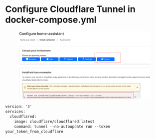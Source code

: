 # Configure Cloudflare Tunnel in docker-compose.yml

<figure><img src="../../.gitbook/assets/image (1).png" alt=""><figcaption></figcaption></figure>

```
version: '3'
services:
  cloudflared:
    image: cloudflare/cloudflared:latest
    command: tunnel --no-autoupdate run --token your_token_from_cloudflare

```
